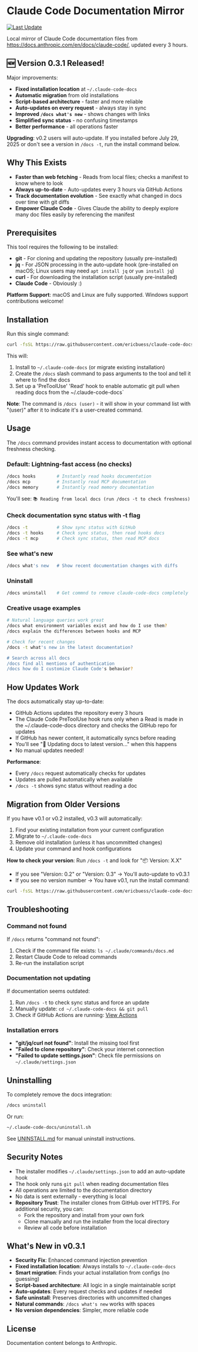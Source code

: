 # Claude Code Documentation Mirror

[![Last Update](https://img.shields.io/github/last-commit/ericbuess/claude-code-docs/main.svg?label=docs%20updated)](https://github.com/ericbuess/claude-code-docs/commits/main)

Local mirror of Claude Code documentation files from https://docs.anthropic.com/en/docs/claude-code/, updated every 3 hours.

## 🆕 Version 0.3.1 Released!

Major improvements:
- **Fixed installation location** at `~/.claude-code-docs`
- **Automatic migration** from old installations
- **Script-based architecture** - faster and more reliable
- **Auto-updates on every request** - always stay in sync
- **Improved `/docs what's new`** - shows changes with links
- **Simplified sync status** - no confusing timestamps
- **Better performance** - all operations faster

**Upgrading**: v0.2 users will auto-update. If you installed before July 29, 2025 or don't see a version in `/docs -t`, run the install command below.

## Why This Exists

- **Faster than web fetching** - Reads from local files; checks a manifest to know where to look
- **Always up-to-date** - Auto-updates every 3 hours via GitHub Actions
- **Track documentation evolution** - See exactly what changed in docs over time with git diffs
- **Empower Claude Code** - Gives Claude the ability to deeply explore many doc files easily by referencing the manifest

## Prerequisites

This tool requires the following to be installed:
- **git** - For cloning and updating the repository (usually pre-installed)
- **jq** - For JSON processing in the auto-update hook (pre-installed on macOS; Linux users may need `apt install jq` or `yum install jq`)
- **curl** - For downloading the installation script (usually pre-installed)
- **Claude Code** - Obviously :)

**Platform Support**: macOS and Linux are fully supported. Windows support contributions welcome!

## Installation

Run this single command:

```bash
curl -fsSL https://raw.githubusercontent.com/ericbuess/claude-code-docs/main/install.sh | bash
```

This will:
1. Install to `~/.claude-code-docs` (or migrate existing installation)
2. Create the `/docs` slash command to pass arguments to the tool and tell it where to find the docs
3. Set up a 'PreToolUse' 'Read' hook to enable automatic git pull when reading docs from the ~/.claude-code-docs`

**Note**: The command is `/docs (user)` - it will show in your command list with "(user)" after it to indicate it's a user-created command.

## Usage

The `/docs` command provides instant access to documentation with optional freshness checking.

### Default: Lightning-fast access (no checks)
```bash
/docs hooks        # Instantly read hooks documentation
/docs mcp          # Instantly read MCP documentation
/docs memory       # Instantly read memory documentation
```

You'll see: `📚 Reading from local docs (run /docs -t to check freshness)`

### Check documentation sync status with -t flag
```bash
/docs -t           # Show sync status with GitHub
/docs -t hooks     # Check sync status, then read hooks docs
/docs -t mcp       # Check sync status, then read MCP docs
```

### See what's new
```bash
/docs what's new   # Show recent documentation changes with diffs
```

### Uninstall
```bash
/docs uninstall    # Get commnd to remove claude-code-docs completely
```

### Creative usage examples
```bash
# Natural language queries work great
/docs what environment variables exist and how do I use them?
/docs explain the differences between hooks and MCP

# Check for recent changes
/docs -t what's new in the latest documentation?

# Search across all docs
/docs find all mentions of authentication
/docs how do I customize Claude Code's behavior?
```

## How Updates Work

The docs automatically stay up-to-date:
- GitHub Actions updates the repository every 3 hours
- The Claude Code PreToolUse hook runs only when a Read is made in the ~/.claude-code-docs directory and checks the GitHub repo for updates
- If GitHub has newer content, it automatically syncs before reading
- You'll see "🔄 Updating docs to latest version..." when this happens
- No manual updates needed!

**Performance**:
- Every `/docs` request automatically checks for updates
- Updates are pulled automatically when available
- `/docs -t` shows sync status without reading a doc

## Migration from Older Versions

If you have v0.1 or v0.2 installed, v0.3 will automatically:
1. Find your existing installation from your current configuration
2. Migrate to `~/.claude-code-docs`
3. Remove old installation (unless it has uncommitted changes)
4. Update your command and hook configurations

**How to check your version**: Run `/docs -t` and look for "📦 Version: X.X"
- If you see "Version: 0.2" or "Version: 0.3" → You'll auto-update to v0.3.1
- If you see no version number → You have v0.1, run the install command:

```bash
curl -fsSL https://raw.githubusercontent.com/ericbuess/claude-code-docs/main/install.sh | bash
```

## Troubleshooting

### Command not found
If `/docs` returns "command not found":
1. Check if the command file exists: `ls ~/.claude/commands/docs.md`
2. Restart Claude Code to reload commands
3. Re-run the installation script

### Documentation not updating
If documentation seems outdated:
1. Run `/docs -t` to check sync status and force an update
2. Manually update: `cd ~/.claude-code-docs && git pull`
3. Check if GitHub Actions are running: [View Actions](https://github.com/ericbuess/claude-code-docs/actions)

### Installation errors
- **"git/jq/curl not found"**: Install the missing tool first
- **"Failed to clone repository"**: Check your internet connection
- **"Failed to update settings.json"**: Check file permissions on `~/.claude/settings.json`

## Uninstalling

To completely remove the docs integration:

```bash
/docs uninstall
```

Or run:
```bash
~/.claude-code-docs/uninstall.sh
```

See [UNINSTALL.md](UNINSTALL.md) for manual uninstall instructions.

## Security Notes

- The installer modifies `~/.claude/settings.json` to add an auto-update hook
- The hook only runs `git pull` when reading documentation files
- All operations are limited to the documentation directory
- No data is sent externally - everything is local
- **Repository Trust**: The installer clones from GitHub over HTTPS. For additional security, you can:
  - Fork the repository and install from your own fork
  - Clone manually and run the installer from the local directory
  - Review all code before installation

## What's New in v0.3.1

- **Security Fix**: Enhanced command injection prevention
- **Fixed installation location**: Always installs to `~/.claude-code-docs`
- **Smart migration**: Finds your actual installation from configs (no guessing)
- **Script-based architecture**: All logic in a single maintainable script
- **Auto-updates**: Every request checks and updates if needed
- **Safe uninstall**: Preserves directories with uncommitted changes
- **Natural commands**: `/docs what's new` works with spaces
- **No version dependencies**: Simpler, more reliable code

## License

Documentation content belongs to Anthropic.
